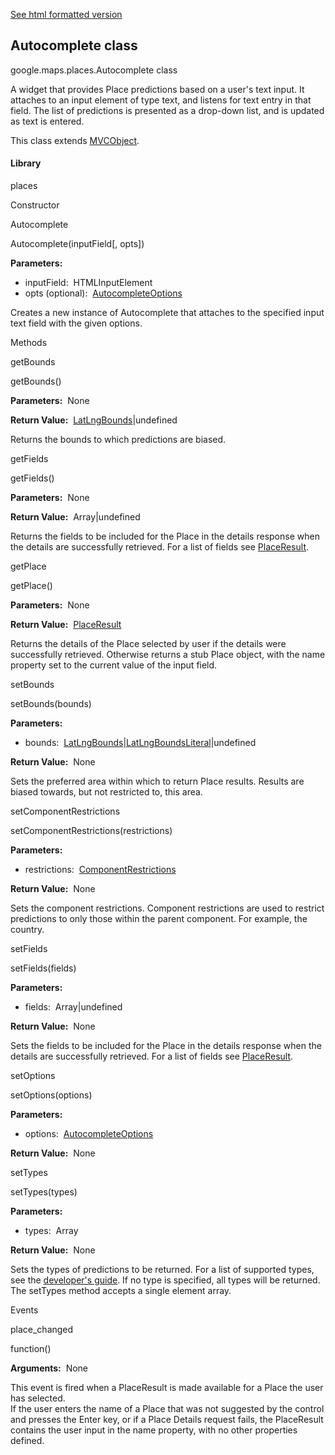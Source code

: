 [See html formatted version](https://huasofoundries.github.io/google-maps-documentation/Autocomplete.html)


Autocomplete class
------------------

google.maps.places.Autocomplete class

A widget that provides Place predictions based on a user's text input. It attaches to an input element of type text, and listens for text entry in that field. The list of predictions is presented as a drop-down list, and is updated as text is entered.

This class extends [MVCObject](https://github.com/amenadiel/google-maps-documentation/blob/master/docs/MVCObject.md).

#### Library

places

Constructor

Autocomplete

Autocomplete(inputField\[, opts\])

**Parameters:** 

*   inputField:  HTMLInputElement
*   opts (optional):  [AutocompleteOptions](https://github.com/amenadiel/google-maps-documentation/blob/master/docs/AutocompleteOptions.md)

Creates a new instance of Autocomplete that attaches to the specified input text field with the given options.

Methods

getBounds

getBounds()

**Parameters:**  None

**Return Value:**  [LatLngBounds](https://github.com/amenadiel/google-maps-documentation/blob/master/docs/LatLngBounds.md)|undefined

Returns the bounds to which predictions are biased.

getFields

getFields()

**Parameters:**  None

**Return Value:**  Array<string>|undefined

Returns the fields to be included for the Place in the details response when the details are successfully retrieved. For a list of fields see [PlaceResult](https://github.com/amenadiel/google-maps-documentation/blob/master/docs/PlaceResult.md).

getPlace

getPlace()

**Parameters:**  None

**Return Value:**  [PlaceResult](https://github.com/amenadiel/google-maps-documentation/blob/master/docs/PlaceResult.md)

Returns the details of the Place selected by user if the details were successfully retrieved. Otherwise returns a stub Place object, with the name property set to the current value of the input field.

setBounds

setBounds(bounds)

**Parameters:** 

*   bounds:  [LatLngBounds](https://github.com/amenadiel/google-maps-documentation/blob/master/docs/LatLngBounds.md)|[LatLngBoundsLiteral](https://github.com/amenadiel/google-maps-documentation/blob/master/docs/LatLngBoundsLiteral.md)|undefined

**Return Value:**  None

Sets the preferred area within which to return Place results. Results are biased towards, but not restricted to, this area.

setComponentRestrictions

setComponentRestrictions(restrictions)

**Parameters:** 

*   restrictions:  [ComponentRestrictions](https://github.com/amenadiel/google-maps-documentation/blob/master/docs/ComponentRestrictions.md)

**Return Value:**  None

Sets the component restrictions. Component restrictions are used to restrict predictions to only those within the parent component. For example, the country.

setFields

setFields(fields)

**Parameters:** 

*   fields:  Array<string>|undefined

**Return Value:**  None

Sets the fields to be included for the Place in the details response when the details are successfully retrieved. For a list of fields see [PlaceResult](https://github.com/amenadiel/google-maps-documentation/blob/master/docs/PlaceResult.md).

setOptions

setOptions(options)

**Parameters:** 

*   options:  [AutocompleteOptions](https://github.com/amenadiel/google-maps-documentation/blob/master/docs/AutocompleteOptions.md)

**Return Value:**  None

setTypes

setTypes(types)

**Parameters:** 

*   types:  Array<string>

**Return Value:**  None

Sets the types of predictions to be returned. For a list of supported types, see the [developer's guide](https://developers.google.com/places/supported_types#table3). If no type is specified, all types will be returned. The setTypes method accepts a single element array.

Events

place\_changed

function()

**Arguments:**  None

This event is fired when a PlaceResult is made available for a Place the user has selected.  
If the user enters the name of a Place that was not suggested by the control and presses the Enter key, or if a Place Details request fails, the PlaceResult contains the user input in the name property, with no other properties defined.